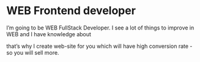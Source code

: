 # WEB Frontend developer
I’m going to be WEB FullStack Developer. I see a lot of things to improve in WEB and I have knowledge about 

 that’s why I create web-site for you which will have high conversion rate - so you will sell more.